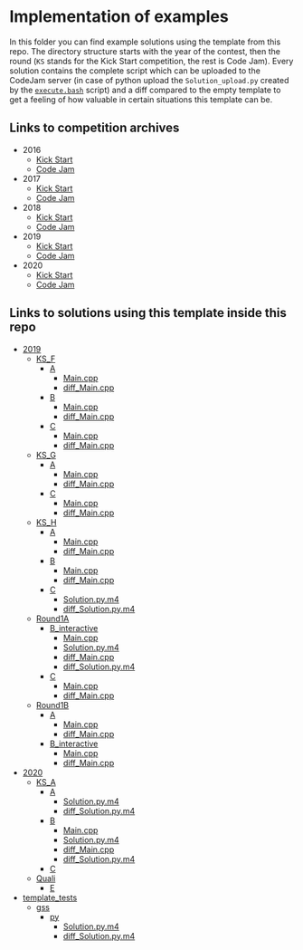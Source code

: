 # Implementation of examples
In this folder you can find example solutions using the template from this repo.
The directory structure starts with the year of the contest, then the round
(`KS` stands for the Kick Start competition, the rest is Code Jam).
Every solution contains the complete script which can be uploaded to the
CodeJam server (in case of python upload the `Solution_upload.py` created
by the [`execute.bash`](/CodeJam/execute.bash#L5) script) and a diff compared to the empty template
to get a feeling of how valuable in certain situations this template can be.

## Links to competition archives
- 2016
  - [Kick Start](https://codingcompetitions.withgoogle.com/kickstart/archive/2016)
  - [Code Jam](https://codingcompetitions.withgoogle.com/codejam/archive/2016)
- 2017
  - [Kick Start](https://codingcompetitions.withgoogle.com/kickstart/archive/2017)
  - [Code Jam](https://codingcompetitions.withgoogle.com/codejam/archive/2017)
- 2018
  - [Kick Start](https://codingcompetitions.withgoogle.com/kickstart/archive/2018)
  - [Code Jam](https://codingcompetitions.withgoogle.com/codejam/archive/2018)
- 2019
  - [Kick Start](https://codingcompetitions.withgoogle.com/kickstart/archive/2019)
  - [Code Jam](https://codingcompetitions.withgoogle.com/codejam/archive/2019)
- 2020
  - [Kick Start](https://codingcompetitions.withgoogle.com/kickstart/archive/2020)
  - [Code Jam](https://codingcompetitions.withgoogle.com/codejam/archive/2020)

## Links to solutions using this template inside this repo

* [2019](./2019)
  * [KS_F](./2019/KS_F)
    * [A](./2019/KS_F/A)
      * [Main.cpp](./2019/KS_F/A/Main.cpp)
      * [diff_Main.cpp](./2019/KS_F/A/diff_Main.cpp)
    * [B](./2019/KS_F/B)
      * [Main.cpp](./2019/KS_F/B/Main.cpp)
      * [diff_Main.cpp](./2019/KS_F/B/diff_Main.cpp)
    * [C](./2019/KS_F/C)
      * [Main.cpp](./2019/KS_F/C/Main.cpp)
      * [diff_Main.cpp](./2019/KS_F/C/diff_Main.cpp)
  * [KS_G](./2019/KS_G)
    * [A](./2019/KS_G/A)
      * [Main.cpp](./2019/KS_G/A/Main.cpp)
      * [diff_Main.cpp](./2019/KS_G/A/diff_Main.cpp)
    * [C](./2019/KS_G/C)
      * [Main.cpp](./2019/KS_G/C/Main.cpp)
      * [diff_Main.cpp](./2019/KS_G/C/diff_Main.cpp)
  * [KS_H](./2019/KS_H)
    * [A](./2019/KS_H/A)
      * [Main.cpp](./2019/KS_H/A/Main.cpp)
      * [diff_Main.cpp](./2019/KS_H/A/diff_Main.cpp)
    * [B](./2019/KS_H/B)
      * [Main.cpp](./2019/KS_H/B/Main.cpp)
      * [diff_Main.cpp](./2019/KS_H/B/diff_Main.cpp)
    * [C](./2019/KS_H/C)
      * [Solution.py.m4](./2019/KS_H/C/Solution.py.m4)
      * [diff_Solution.py.m4](./2019/KS_H/C/diff_Solution.py.m4)
  * [Round1A](./2019/Round1A)
    * [B_interactive](./2019/Round1A/B_interactive)
      * [Main.cpp](./2019/Round1A/B_interactive/Main.cpp)
      * [Solution.py.m4](./2019/Round1A/B_interactive/Solution.py.m4)
      * [diff_Main.cpp](./2019/Round1A/B_interactive/diff_Main.cpp)
      * [diff_Solution.py.m4](./2019/Round1A/B_interactive/diff_Solution.py.m4)
    * [C](./2019/Round1A/C)
      * [Main.cpp](./2019/Round1A/C/Main.cpp)
      * [diff_Main.cpp](./2019/Round1A/C/diff_Main.cpp)
  * [Round1B](./2019/Round1B)
    * [A](./2019/Round1B/A)
      * [Main.cpp](./2019/Round1B/A/Main.cpp)
      * [diff_Main.cpp](./2019/Round1B/A/diff_Main.cpp)
    * [B_interactive](./2019/Round1B/B_interactive)
      * [Main.cpp](./2019/Round1B/B_interactive/Main.cpp)
      * [diff_Main.cpp](./2019/Round1B/B_interactive/diff_Main.cpp)
* [2020](./2020)
  * [KS_A](./2020/KS_A)
    * [A](./2020/KS_A/A)
      * [Solution.py.m4](./2020/KS_A/A/Solution.py.m4)
      * [diff_Solution.py.m4](./2020/KS_A/A/diff_Solution.py.m4)
    * [B](./2020/KS_A/B)
      * [Main.cpp](./2020/KS_A/B/Main.cpp)
      * [Solution.py.m4](./2020/KS_A/B/Solution.py.m4)
      * [diff_Main.cpp](./2020/KS_A/B/diff_Main.cpp)
      * [diff_Solution.py.m4](./2020/KS_A/B/diff_Solution.py.m4)
    * [C](./2020/KS_A/C)
  * [Quali](./2020/Quali)
    * [E](./2020/Quali/E)
* [template_tests](./template_tests)
  * [gss](./template_tests/gss)
    * [py](./template_tests/gss/py)
      * [Solution.py.m4](./template_tests/gss/py/Solution.py.m4)
      * [diff_Solution.py.m4](./template_tests/gss/py/diff_Solution.py.m4)
